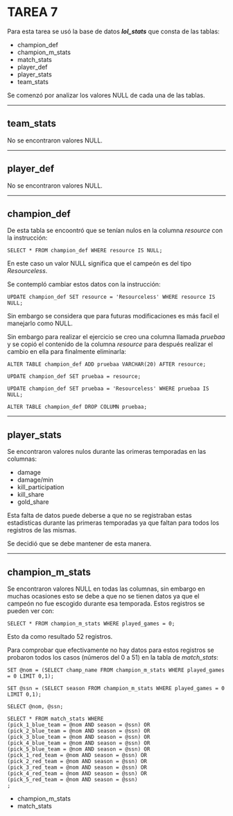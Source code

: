 # TAREA 7

Para esta tarea se usó la base de datos ***lol_stats*** que consta de las tablas:
- champion_def
- champion_m_stats
- match_stats 
- player_def
- player_stats
- team_stats

Se comenzó por analizar los valores NULL de cada una de las tablas.

---

## team_stats
No se encontraron valores NULL.

---

## player_def
No se encontraron valores NULL.

----
 
## champion_def
 De esta tabla se encoontró que se tenían nulos en la columna _resource_ con la instrucción:

    SELECT * FROM champion_def WHERE resource IS NULL;

En este caso un valor NULL significa que el campeón es del tipo _Resourceless_.

Se contempló cambiar estos datos con la instrucción:

    UPDATE champion_def SET resource = 'Resourceless' WHERE resource IS NULL;

Sin embargo se considera que para futuras modificaciones es más facil el manejarlo como NULL.

Sin embargo para realizar el ejercicio se creo una columna llamada _pruebaa_ y se copió el contenido de la columna _resource_ para después realizar el cambio en ella para finalmente eliminarla:

    ALTER TABLE champion_def ADD pruebaa VARCHAR(20) AFTER resource;

    UPDATE champion_def SET pruebaa = resource;

    UPDATE champion_def SET pruebaa = 'Resourceless' WHERE pruebaa IS NULL;

    ALTER TABLE champion_def DROP COLUMN pruebaa;

---

## player_stats
Se encontraron valores nulos durante las orimeras temporadas en las columnas:
- damage
- damage/min
- kill_participation
- kill_share
- gold_share

Esta falta de datos puede deberse a que no se registraban estas estadisticas durante las primeras temporadas ya que faltan para todos los registros de las mismas.

Se decidió que se debe mantener de esta manera.

------------

## champion_m_stats
Se encontraron valores NULL en todas las columnas, sin embargo en muchas ocasiones esto se debe a que no se tienen datos ya que el campeón no fue escogido durante esa temporada. Estos registros se pueden ver con:

    SELECT * FROM champion_m_stats WHERE played_games = 0;

Esto da como resultado 52 registros.

Para comprobar que efectivamente no hay datos para estos registros se probaron todos los casos (números del 0 a 51) en la tabla de *match_stats*:

    SET @nom = (SELECT champ_name FROM champion_m_stats WHERE played_games = 0 LIMIT 0,1);

    SET @ssn = (SELECT season FROM champion_m_stats WHERE played_games = 0 LIMIT 0,1);

    SELECT @nom, @ssn;

    SELECT * FROM match_stats WHERE 
    (pick_1_blue_team = @nom AND season = @ssn) OR 
    (pick_2_blue_team = @nom AND season = @ssn) OR
    (pick_3_blue_team = @nom AND season = @ssn) OR
    (pick_4_blue_team = @nom AND season = @ssn) OR
    (pick_5_blue_team = @nom AND season = @ssn) OR
    (pick_1_red_team = @nom AND season = @ssn) OR
    (pick_2_red_team = @nom AND season = @ssn) OR
    (pick_3_red_team = @nom AND season = @ssn) OR
    (pick_4_red_team = @nom AND season = @ssn) OR
    (pick_5_red_team = @nom AND season = @ssn)
    ;


- champion_m_stats
- match_stats 


